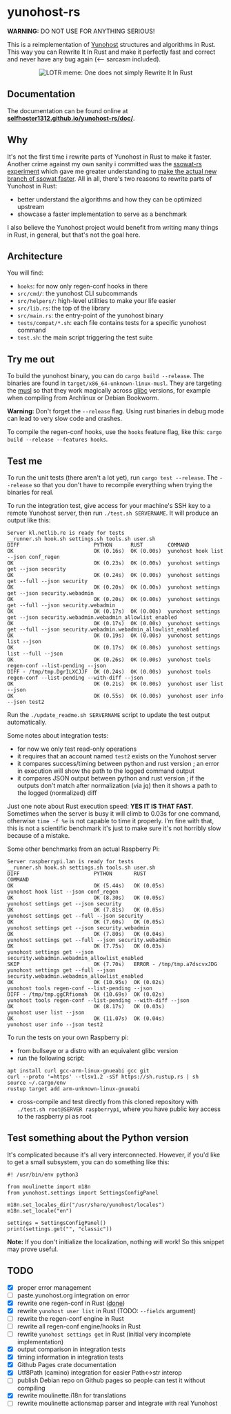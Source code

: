 # yunohost-rs

**WARNING:** DO NOT USE FOR ANYTHING SERIOUS!

This is a reimplementation of [Yunohost](https://yunohost.org/) structures and algorithms in Rust. This way you can Rewrite It In Rust and make it perfectly fast and correct and never have any bug again (<-- sarcasm included).

<p align="center">
<img alt="LOTR meme: One does not simply Rewrite It In Rust" src="https://camo.githubusercontent.com/a5c2198c5e2c4449cf1289c78c1c03ebd85728f7b662c9ee1f142641486d676e/68747470733a2f2f692e696d67666c69702e636f6d2f31706b3162692e6a7067">
</p>

## Documentation

The documentation can be found online at **[selfhoster1312.github.io/yunohost-rs/doc/](https://selfhoster1312.github.io/yunohost-rs/doc/)**.

## Why

It's not the first time i rewrite parts of Yunohost in Rust to make it faster. Another crime against my own sanity i committed was the [ssowat-rs experiment](https://kl.netlib.re/gitea/selfhoster1312/ssowat-rs) which gave me greater understanding to [make the actual new branch of ssowat faster](https://github.com/YunoHost/SSOwat/pull/220). All in all, there's two reasons to rewrite parts of Yunohost in Rust:

- better understand the algorithms and how they can be optimized upstream
- showcase a faster implementation to serve as a benchmark

I also believe the Yunohost project would benefit from writing many things in Rust, in general, but that's not the goal here.

## Architecture

You will find:

- `hooks`: for now only regen-conf hooks in there
- `src/cmd/`: the yunohost CLI subcommands
- `src/helpers/`: high-level utilities to make your life easier
- `src/lib.rs`: the top of the library
- `src/main.rs`: the entry-point of the yunohost binary
- `tests/compat/*.sh`: each file contains tests for a specific yunohost command
- `test.sh`: the main script triggering the test suite

## Try me out

To build the yunohost binary, you can do `cargo build --release`. The binaries are found in `target/x86_64-unknown-linux-musl`. They are targeting the [musl](https://en.wikipedia.org/wiki/Musl) so that they work magically across [glibc](https://en.wikipedia.org/wiki/Glibc) versions, for example when compiling from Archlinux or Debian Bookworm.

**Warning:** Don't forget the `--release` flag. Using rust binaries in debug mode can lead to very slow code and crashes.

To compile the regen-conf hooks, use the `hooks` feature flag, like this: `cargo build --release --features hooks`.

## Test me

To run the unit tests (there aren't a lot yet), run `cargo test --release`. The `--release` so that you don't have to recompile everything when trying the binaries for real.

To run the integration test, give access for your machine's SSH key to a remote Yunohost server, then run `./test.sh SERVERNAME`. It will produce an output like this:

<!-- MAGICAL TEST START -->
```
Server kl.netlib.re is ready for tests
__runner.sh hook.sh settings.sh tools.sh user.sh
DIFF                        PYTHON      RUST        COMMAND
OK                          OK (0.16s)  OK (0.00s)  yunohost hook list --json conf_regen
OK                          OK (0.23s)  OK (0.00s)  yunohost settings get --json security
OK                          OK (0.24s)  OK (0.00s)  yunohost settings get --full --json security
OK                          OK (0.20s)  OK (0.00s)  yunohost settings get --json security.webadmin
OK                          OK (0.20s)  OK (0.00s)  yunohost settings get --full --json security.webadmin
OK                          OK (0.17s)  OK (0.00s)  yunohost settings get --json security.webadmin.webadmin_allowlist_enabled
OK                          OK (0.17s)  OK (0.00s)  yunohost settings get --full --json security.webadmin.webadmin_allowlist_enabled
OK                          OK (0.19s)  OK (0.00s)  yunohost settings list --json
OK                          OK (0.17s)  OK (0.00s)  yunohost settings list --full --json
OK                          OK (0.26s)  OK (0.00s)  yunohost tools regen-conf --list-pending --json
DIFF - /tmp/tmp.DgrILXCJJF  OK (0.24s)  OK (0.00s)  yunohost tools regen-conf --list-pending --with-diff --json
OK                          OK (0.21s)  OK (0.00s)  yunohost user list --json
OK                          OK (0.55s)  OK (0.00s)  yunohost user info --json test2
```
<!-- MAGICAL TEST END -->

Run the `./update_readme.sh SERVERNAME` script to update the test output automatically.

Some notes about integration tests:

- for now we only test read-only operations
- it requires that an account named `test2` exists on the Yunohost server
- it compares success/timing between python and rust version ; an error in execution will show the path to the logged command output
- it compares JSON output between python and rust version ; if the outputs don't match after normalization (via jq) then it shows a path to the logged (normalized) diff

Just one note about Rust execution speed: **YES IT IS THAT FAST**. Sometimes when the server is busy it will climb to 0.03s for one command, otherwise `time -f %e` is not capable to time it properly. I'm fine with that, this is not a scientific benchmark it's just to make sure it's not horribly slow because of a mistake.

Some other benchmarks from an actual Raspberry Pi:

```
Server raspberrypi.lan is ready for tests
__runner.sh hook.sh settings.sh tools.sh user.sh
DIFF                        PYTHON       RUST                         COMMAND
OK                          OK (5.44s)   OK (0.05s)                   yunohost hook list --json conf_regen
OK                          OK (8.30s)   OK (0.05s)                   yunohost settings get --json security
OK                          OK (7.81s)   OK (0.05s)                   yunohost settings get --full --json security
OK                          OK (7.60s)   OK (0.05s)                   yunohost settings get --json security.webadmin
OK                          OK (7.80s)   OK (0.04s)                   yunohost settings get --full --json security.webadmin
OK                          OK (7.75s)   OK (0.03s)                   yunohost settings get --json security.webadmin.webadmin_allowlist_enabled
SKIP                        OK (7.70s)   ERROR - /tmp/tmp.a7dscvxJDG  yunohost settings get --full --json security.webadmin.webadmin_allowlist_enabled
OK                          OK (10.95s)  OK (0.02s)                   yunohost tools regen-conf --list-pending --json
DIFF - /tmp/tmp.ggCRfiomah  OK (10.69s)  OK (0.02s)                   yunohost tools regen-conf --list-pending --with-diff --json
OK                          OK (8.17s)   OK (0.03s)                   yunohost user list --json
OK                          OK (11.07s)  OK (0.04s)                   yunohost user info --json test2
```

To run the tests on your own Raspberry pi:

- from bullseye or a distro with an equivalent glibc version
- run the following script:
```
apt install curl gcc-arm-linux-gnueabi gcc git
curl --proto '=https' --tlsv1.2 -sSf https://sh.rustup.rs | sh
source ~/.cargo/env
rustup target add arm-unknown-linux-gnueabi
```
- cross-compile and test directly from this cloned repository with `./test.sh root@SERVER raspberrypi`, where you have public key access to the raspberry pi as root

## Test something about the Python version

It's complicated because it's all very interconnected. However, if you'd like to get a small subsystem, you can do something like this:

```
#! /usr/bin/env python3

from moulinette import m18n
from yunohost.settings import SettingsConfigPanel

m18n.set_locales_dir("/usr/share/yunohost/locales")
m18n.set_locale("en")

settings = SettingsConfigPanel()
print(settings.get("", "classic"))
```

**Note:** If you don't initialize the localization, nothing will work! So this snippet may prove useful.

## TODO

- [x] proper error management
- [ ] paste.yunohost.org integration on error
- [x] rewrite one regen-conf in Rust ([done](src/hooks/01-yunohost.rs))
- [x] rewrite `yunohost user list` in Rust (TODO: `--fields` argument)
- [ ] rewrite the regen-conf engine in Rust
- [ ] rewrite all regen-conf engine/hooks in Rust
- [ ] rewrite `yunohost settings get` in Rust (initial very incomplete implementation)
- [x] output comparison in integration tests
- [x] timing information in integration tests
- [x] Github Pages crate documentation
- [x] Utf8Path (camino) integration for easier Path<->str interop
- [ ] publish Debian repo on Github pages so people can test it without compiling
- [x] rewrite moulinette.i18n for translations
- [ ] rewrite moulinette actionsmap parser and integrate with real Yunohost
